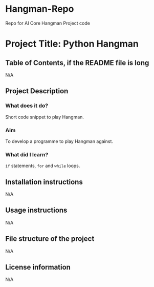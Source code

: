 # Hangman-Repo
Repo for AI Core Hangman Project code


# Project Title: Python Hangman


## Table of Contents, if the README file is long
N/A

## Project Description
### What does it do? 
Short code snippet to play Hangman.  

### Aim
To develop a programme to play Hangman against.  

### What did I learn?
`if` statements, `for` and `while` loops.  


## Installation instructions
N/A

## Usage instructions
N/A

## File structure of the project
N/A

## License information
N/A
